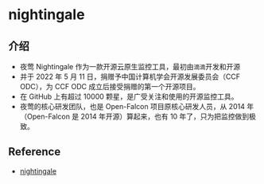 # nightingale

## 介绍

- 夜莺 Nightingale 作为一款开源云原生监控工具，最初由`滴滴`开发和开源
- 并于 2022 年 5 月 11 日，捐赠予中国计算机学会开源发展委员会（CCF ODC），为 CCF ODC 成立后接受捐赠的第一个开源项目。
- 在 GitHub 上有超过 10000 颗星，是广受关注和使用的开源监控工具。
- 夜莺的核心研发团队，也是 Open-Falcon 项目原核心研发人员，从 2014 年（Open-Falcon 是 2014 年开源）算起来，也有 10 年了，只为把监控做到极致。

## Reference

- [nightingale](https://github.com/ccfos/nightingale)

